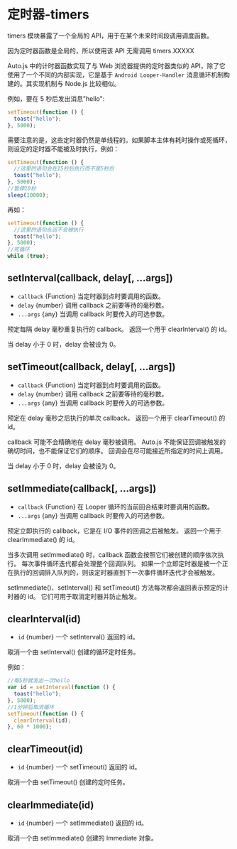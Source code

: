 # 定时器-timers

 <Badge type="tip" text="稳定" vertical="middle" />

timers 模块暴露了一个全局的 API，用于在某个未来时间段调用调度函数。

因为定时器函数是全局的，所以使用该 API 无需调用 timers.XXXXX

Auto.js 中的计时器函数实现了与 Web 浏览器提供的定时器类似的 API，除了它使用了一个不同的内部实现，它是基于 `Android Looper-Handler` 消息循环机制构建的。其实现机制与 Node.js 比较相似。

例如，要在 5 秒后发出消息"hello":

```js
setTimeout(function () {
  toast("hello");
}, 5000);
```

需要注意的是，这些定时器仍然是单线程的。如果脚本主体有耗时操作或死循环，则设定的定时器不能被及时执行，例如：

```js
setTimeout(function () {
  //这里的语句会在15秒后执行而不是5秒后
  toast("hello");
}, 5000);
//暂停10秒
sleep(10000);
```

再如：

```js
setTimeout(function () {
  //这里的语句永远不会被执行
  toast("hello");
}, 5000);
//死循环
while (true);
```

## setInterval(callback, delay\[, ...args\])

- `callback` {Function} 当定时器到点时要调用的函数。
- `delay` {number} 调用 callback 之前要等待的毫秒数。
- `...args` {any} 当调用 callback 时要传入的可选参数。

预定每隔 delay 毫秒重复执行的 callback。 返回一个用于 clearInterval() 的 id。

当 delay 小于 0 时，delay 会被设为 0。

## setTimeout(callback, delay\[, ...args\])

- `callback` {Function} 当定时器到点时要调用的函数。
- `delay` {number} 调用 callback 之前要等待的毫秒数。
- `...args` {any} 当调用 callback 时要传入的可选参数。

预定在 delay 毫秒之后执行的单次 callback。 返回一个用于 clearTimeout() 的 id。

callback 可能不会精确地在 delay 毫秒被调用。 Auto.js 不能保证回调被触发的确切时间，也不能保证它们的顺序。 回调会在尽可能接近所指定的时间上调用。

当 delay 小于 0 时，delay 会被设为 0。

## setImmediate(callback[, ...args])

- `callback` {Function} 在 Looper 循环的当前回合结束时要调用的函数。
- `...args` {any} 当调用 callback 时要传入的可选参数。

预定立即执行的 callback，它是在 I/O 事件的回调之后被触发。 返回一个用于 clearImmediate() 的 id。

当多次调用 setImmediate() 时，callback 函数会按照它们被创建的顺序依次执行。 每次事件循环迭代都会处理整个回调队列。 如果一个立即定时器是被一个正在执行的回调排入队列的，则该定时器直到下一次事件循环迭代才会被触发。

setImmediate()、setInterval() 和 setTimeout() 方法每次都会返回表示预定的计时器的 id。 它们可用于取消定时器并防止触发。

## clearInterval(id)

- `id` {number} 一个 setInterval() 返回的 id。

取消一个由 setInterval() 创建的循环定时任务。

例如：

```js
//每5秒就发出一次hello
var id = setInterval(function () {
  toast("hello");
}, 5000);
//1分钟后取消循环
setTimeout(function () {
  clearInterval(id);
}, 60 * 1000);
```

## clearTimeout(id)

- `id` {number} 一个 setTimeout() 返回的 id。

取消一个由 setTimeout() 创建的定时任务。

## clearImmediate(id)

- `id` {number} 一个 setImmediate() 返回的 id。

取消一个由 setImmediate() 创建的 Immediate 对象。
